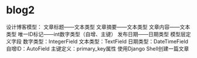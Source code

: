 # blog2
设计博客模型：
	文章标题——文本类型
	文章摘要——文本类型
	文章内容——文本类型
	唯一ID标记——int数字类型（自增、主键）
	发布日期——日期类型
模型层定义字段
	数字类型：IntegerField
	文本类型：TextField
	日期类型：DateTimeField
	自增ID：AutoField
	主键定义：primary_key属性
使用Django Shell创建一篇文章

